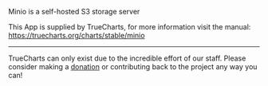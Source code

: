 Minio is a self-hosted S3 storage server

This App is supplied by TrueCharts, for more information visit the manual: https://truecharts.org/charts/stable/minio

---

TrueCharts can only exist due to the incredible effort of our staff.
Please consider making a [donation](https://truecharts.org/docs/about/sponsor) or contributing back to the project any way you can!
